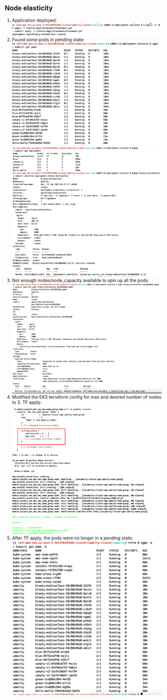 ## Node elasticity

1. Application deployed: ![localImage](./task4_create_deployment.png)
2. Found some pods in pending state: ![localImage](./task4_pending_pods.png) ![localImage](./task4_incomplete_deployment.png)
3. Not enough nodes/node_capacity available to spin up all the pods: ![localImage](./task4_problem.png)
4. Modified the EKS terraform config for max and desired number of nodes to 3. TF apply: ![localImage](./task4_tf_update.png)
5. After TF apply, the pods were no longer in a pending state: ![localImage](./task4_kgpo.png)